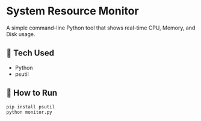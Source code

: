 # System Resource Monitor

A simple command-line Python tool that shows real-time CPU, Memory, and Disk usage.

## 🔧 Tech Used
- Python
- psutil

## 🚀 How to Run
```bash
pip install psutil
python monitor.py

